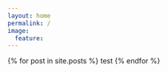 ```yaml
---
layout: home
permalink: /
image:
  feature: 
---
```


{% for post in site.posts %} 
	test
{% endfor %}
